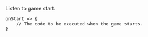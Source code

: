 Listen to game start.

```gop
onStart => {
    // The code to be executed when the game starts.
}
```
